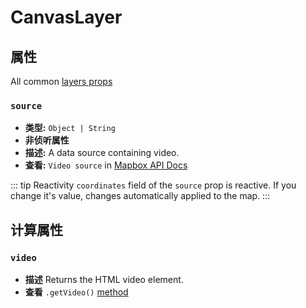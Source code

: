 # CanvasLayer

## 属性

All common [layers props](/api/Layers/README.md#props)

### `source`

- **类型:** `Object | String`
- **非侦听属性**
- **描述:** A data source containing video.
- **查看:** `Video source` in [Mapbox API Docs](https://docs.mapbox.com/mapbox-gl-js/api/#videosource)

::: tip Reactivity
`coordinates` field of the `source` prop is reactive.
If you change it's value, changes automatically applied to the map.
:::

## 计算属性

### `video`

- **描述** Returns the HTML video element.
- **查看** `.getVideo()` [method](https://docs.mapbox.com/mapbox-gl-js/api/#videosource#getvideo)
